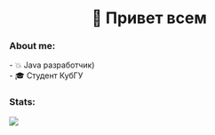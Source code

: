 <h1 align="center">👋 Привет всем</h1>

<h3 align="left">About me:</h3>
- 💥 Java разработчик)
<br>
- 🎓 Студент КубГУ

<br>
<h3 align="left">Stats:</h3>

![](https://github-readme-stats.vercel.app/api/top-langs/?username=MxVndI&theme=default&hide_border=false&include_all_commits=false&count_private=false&layout=compact)
